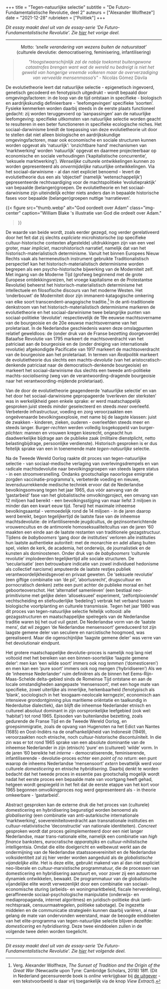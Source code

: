 +++
title     = "Tegen-natuurlijke selectie"
subtitle  = "De Futuro-Fundamentalistische Revolutie, deel 2"
auteurs   = ["Alexander Wolfheze"]
date      = "2021-12-28"
rubrieken = ["Politiek"]
+++


_Dit essay maakt deel uit van de essay-serie 'De Futuro-Fundamentalistische Revolutie'. Zie [hier](https://reactionair.nl/artikelen/devolutie-theorie/) het vorige deel._

---


<p style="text-align: center;">
Motto: <i>‘snelle verandering van wezens buiten de natuurstaat’</i><br>
(culturele devolutie: democratisering, feminisering, infantilisering)
</p>

<blockquote style="text-align: center;">
<p><i>"Hoogstwaarschijnlijk zal de nabije toekomst buitengewone catastrofes brengen want wat de wereld nu bedreigt is niet het geweld van hongerige vreemde volkeren maar de oververzadiging van verveelde mensenmassa’s"</i> - Nicolás Gómez Dávila</p>
</blockquote>

De evolutietheorie leert dat natuurlijke selectie - epigenetisch ingevoerd, genetisch gecodeerd en fenotypisch uitgedrukt - wordt bepaald door omgevingsfactoren: in de loop van de tijd ontstaan in specifieke - biologisch en aardrijkskundig definieerbare - ‘leefomgevingen’ specifieke ‘soorten’. Fysieke kenmerken worden daarbij steeds in de eerste plaats functioneel gedacht: zij worden teruggevoerd op ‘aanpassingen’ aan de natuurlijke leefomgeving: specifieke uitkomsten van natuurlijke selectie worden geacht te resulteren in een beter functioneren in specifieke ecologische niches. Het sociaal-darwinisme breidt de toepassing van deze evolutietheorie uit door te stellen dat niet alleen biologische en aardrijkskundige omgevingsfactoren, maar ook economische en sociale structuren kunnen worden opgevat als ‘natuurlijk’: ‘onzichtbare hand’ mechanismen van ‘marktwerking’ worden ‘natuurlijk’ opgevat en daarmee projecteerbaar op economische en sociale verhoudingen (‘kapitalistische concurrentie’, ‘seksuele marktwerking’). _Wenselijke_ culturele ontwikkelingen kunnen zo worden gepresenteerd als _onvermijdelijke_ natuurlijke ontwikkelingen. Via het sociaal-darwinisme - al dan niet expliciet benoemd - levert de evolutietheorie dus een als ‘objectief’ (namelijk ‘wetenschappelijk’) gepresenteerde rechtvaardiging voor de machtspolitieke ‘evolutiepraktijk’ van bepaalde (belangen)groepen. De evolutietheorie en het sociaal-darwinisme zijn uiteindelijk echter niets anders dan in bepaalde historische fases voor bepaalde (belangen)groepen nuttige ‘narratieven’.

{{< figure
	src="thumb.webp"
	alt="God oordeelt over Adam"
	class="img-center"
	caption="William Blake 's illustratie van God die ordeelt over Adam."
>}}

De waarde van beide wordt, zoals eerder gezegd, nog verder gerelativeerd door het feit dat zij slechts _expliciete_ microhistorische (op specifieke cultuur-historische contexten afgestelde) uitdrukkingen zijn van een veel groter, maar _impliciet_, macrohistorisch narratief, namelijk dat van het historisch-materialistisch determinisme. Vanuit het binnen Europees Nieuw Rechts vaak als hermeneutisch instrument gebruikte Traditionalistisch perspectief kan het historisch-materialistisch determinisme worden begrepen als een psycho-historische bijwerking van de Moderniteit zelf. Met ingang van de Moderne Tijd (grofweg beginnend met de grote Europese ontdekkingsreizen, het vroege kapitalisme en de Protestantse Revolutie) beheerst het historisch-materialistisch determinisme het intellectuele en filosofische discours van het moderne Westen. Het ‘onderbouwt’ de Moderniteit door zijn immanent-katagogische omkering van elke soort transcendent-anagogische traditie.[^1] In de anti-traditionele denkstroom van het historisch-materialistisch determinisme markeren de evolutietheorie en het sociaal-darwinisme twee belangrijke punten van sociaal-politieke ‘devolutie’: respectievelijk de 19e eeuwse machtsovername van de bourgeoisie en de 20e eeuwse machtsovername van het proletariaat. In de Nederlandse geschiedenis waren deze omslagpunten relatief geweldloos: de (onder druk van de Franse bezetting doorgevoerde) Bataafse Revolutie van 1795 markeert de machtsoverdracht van het patriciaat aan de bourgeoisie en de (onder dreiging van internationale revolutie) afgekondigde Pacificatie van 1917 markeert de machtsoverdracht van de bourgeoisie aan het proletariaat. In termen van _Realpolitik_ markeert de evolutietheorie dus slechts een machts-<i>devolutie</i> (van het aristocratisch-denkende patriciaat naar de democratisch-denkende bourgeoisie) en markeert het sociaal-darwinisme dus slechts een tweede anti-politieke machts-<i>socialisering</i> (weg van de verantwoording-dragende bourgeoisie naar het verantwoording-mijdende proletariaat).

Van de door de evolutietheorie geagendeerde ‘natuurlijke selectie’ en van het door het sociaal-darwinisme gepropageerde ‘overleven der sterksten’ was in werkelijkheid geen enkele sprake: er werd maatschappelijk gesproken juist steeds _minder_ geselecteerd en steeds _meer_ overleefd. Verbeterde infrastructuur, voeding en zorg veroorzaakten een ongeëvenaarde bevolkingsexplosie, met name bij de laagste klassen: juist de zwakken - kinderen, zieken, ouderen - overleefden steeds meer en steeds langer. Burger-<i>rechten</i> werden volledig losgekoppeld van burger-<i>plichten</i>: mannen en vrouwen kregen kiesrecht, ongeacht hun daadwerkelijke bijdrage aan de publieke zaak (militaire dienstplicht, netto belastingbijdrage, persoonlijke verdienste). Historisch gesproken is er dus feitelijk sprake van een in toenemende mate _tegen-natuurlijke_ selectie.

Na de Tweede Wereld Oorlog raakte dit proces van tegen-natuurlijke selectie - van sociaal-medische verlaging van overlevingsdrempels en van radicale machtsdevolutie naar bevolkingsgroepen van steeds lagere status - in een stroomversnelling. Ondanks grootschalige naoorlogse emigratie zorgden vaccinatie-programma's, verbeterde voeding en nieuwe, levensduurrekkende medische techniek ervoor dat de Nederlandse bevolkingsomvang tegen het jaar 1965, dus vóór aanvang van de ‘gastarbeid’ fase van het globalistische omvolkingproject, een omvang van 12 miljoen had bereikt - een bevolkingsstijging van maar liefst 3 miljoen in minder dan een kwart eeuw tijd. Terwijl het maximale inheemse bevolkingsaantal - vermoedelijk rond de 14 miljoen - in de jaren daarop werd bereikt, begon tegelijkertijd de laatste fase van de inheemse machtsdevolutie: de infantiliserende jeugdcultus, de gezinsontwrichtende vrouwencultus en de antimorele homoseksualiteitcultus van de jaren ‘60 maakten een einde aan de laatste restanten van traditionele gezagstructuur. Tijdens de _babyboomers_ ‘gang door de instituties’ verloren alle instituties hun laatste authentieke autoriteit: met de monarchie en adel allang buiten spel, vielen de kerk, de academia, het onderwijs, de journalistiek en de kunsten als dominostenen. Onder druk van de _babyboomers_ ‘culturele revolutie’ implodeerden tegelijkertijd alle sociale structuren. De ‘secularisatie’ (een betrouwbare indicatie van zowel individueel hedonisme als collectief narcisme) amputeerde de laatste restjes publiek verantwoordelijkheidsgevoel en privaat geweten. De ‘seksuele revolutie’ (een giftige combinatie van ‘de pil’, ‘abortusrecht’, drugscultuur en pornocratisch denken) zette een punt achter de publieke moraal en het geboorteoverschot. Het ‘alternatief samenleven’ (een bestiaal neo-primitivisme met gelijke delen ‘alloseksueel’ experiment, ‘zelfontplooiende’ vechtscheiding en stiefouderlijke ‘bedeling’) verbrak het verband tussen biologische voortplanting en culturele transmissie. Tegen het jaar 1980 was dit proces van tegen-natuurlijke selectie feitelijk voltooid: alle gezagsstructuren en maatschappelijke spelregels van de Nederlandse traditie waren bij het oud vuil gezet. De Nederlandse vorm van de ‘laatste mens’, dat wil zeggen ‘de Nederlandse mensensoort’ gereduceerd tot zijn laagste gemene deler van seculiere en narcistische hoogmoed, was gerealiseerd. Maar die ogenschijnlijke ‘laagste gemene deler’ was verre van het devolutionair eindpunt.

Het grotere maatschappelijke devolutie-proces is namelijk nog lang niet voltooid met het bereiken van een binnen-soortelijke ‘laagste gemene deler’: men kan ‘een wilde soort’ immers ook nog _temmen_ (‘domesticeren’) en men kan een ‘pure soort’ immers ook nog mengen (‘hybridiseren’) Als we de ‘inheemse Nederlander’ ruim definiëren als de binnen het Eems-Rijn-Maas-Schelde delta-gebied sinds de Romeinse Tijd ontstane en aan de locale omstandigheden aangepaste ‘mensensoort’, met een hoge mate van specifieke, zowel uiterlijke als innerlijke, herkenbaarheid (fenotypisch als ‘blank’, sociologisch in het ‘exogaam-neolocale kerngezin’, economisch aan intensieve grondontginning plus maritieme oriëntatie en taalkundig in Nederduitse dialectiek), dan blijft die inheemse Nederlander etnisch en cultureel absoluut dominant in zijn oorspronkelijke leefgebied (ook wel: ‘habitat’) tot rond 1965. Episoden van buitenlandse bezetting, zoals gedurende de Franse Tijd en de Tweede Wereld Oorlog, en groepsimmigratie, zoals de opvang van Hugenoten na het Edict van Nantes (1685) en Oost-Indiërs na de onafhankelijkheid van Indonesië (1949), veroorzaakten noch etnische, noch cultuur-historische discontuïniteit. In die zin was er tot rond 1965 sprake van een absolute dominantie van de inheemse Nederlander in zijn (etnisch) ‘pure’ en (cultureel) ‘wilde’ vorm. In de jaren ’60 bereikte het _interne_ - democratiserende, feminiserende, infantiliserende - devolutie-proces echter een _point of no return_: een punt waarop de inheems Nederlandse ‘mensensoort’ _extern_ bevattelijk werd voor culturele _domesticering_ en etnische _hybridisering_. Daarbij denkt te worden bedacht dat het tweede proces in essentie pas grootschalig mogelijk wordt nadat het eerste proces een bepaalde mate van voortgang heeft gehad, hetgeen wordt gespiegeld in het feit dat de eerste etappe van het kort voor 1965 begonnen omvolkingproces nog werd gepresenteerd als - in theorie omkeerbare - ‘gastarbeid’.

Abstract gesproken kan de externe druk die het proces van (culturele) domesticering en hybridisering begunstigd worden benoemd als _globalisering_ (een combinatie van anti-autarkische internationale ‘marktwerking’, soevereiniteitoverdracht aan transnationale instituties en cultuur-relativistische ‘deconstructie’ van nationale identiteiten). _Concreet_ gesproken wordt dat proces geïmplementeerd door een niet langer Nederlandse, maar trans-nationale elite, namelijk een combinatie van _high finance_ banksters, eurocratische _apparatsjiks_ en cultuur-nihilistische intelligentsia. Omdat die elite doelgericht en welbewust werkt aan de ondermijning van de Nederlandse staatssoevereiniteit en de Nederlandse volksidentiteit zal zij hier verder worden aangeduid als de _globalistische vijandelijke elite_. Het is deze elite, gebruikt makend van al dan niet expliciet neo-liberale en cultuur-marxistische programmatuur, die de processen van domesticering en hybridisering aanstuurt en, voor zover zij een autonome dynamiek ontwikkelen, bewaakt. De programmatuur van de globalistische vijandelijke elite wordt verwezenlijkt door een combinatie van sociaal-economische sturing (arbeids- en woningmarktbeleid, fiscale herverdeling), geraffineerde sociaal-psychologische manipulatie (onderwijs- en mediapropaganda, internet algoritmes) en juridisch-politieke druk (anti-rechtspraak, censuurmaatregelen, politieke sabotage). De ingezette middelen en de communicatie strategieën kunnen daarbij variëren, al naar gelang de mate van ondervonden weerstand, maar de beoogde einddoelen van het elite-programma van tegen-natuurlijke selectie blijven dezelfde: _domesticering_ en _hybridisering_. Deze twee einddoelen zullen in de volgende twee delen worden toegelicht. 


---

_Dit essay maakt deel uit van de essay-serie 'De Futuro-Fundamentalistische Revolutie'. Zie [hier](https://reactionair.nl/artikelen/domesticering/) het volgende deel._


[^1]: Verg. Alexander Wolfheze, _The Sunset of Tradition and the Origin of the Great War_ (Newcastle upon Tyne: Cambridge Scholars, 2018) 18ff. (Dit in Nederland gecensureerde boek is _online_ verkrijgbaar bij [de uitgever](https://www.cambridgescholars.com/the-sunset-of-tradition-and-the-origin-of-the-great-war) - een tekstvoorbeeld is daar vrij toegankelijk via de knop _View Extract_).

